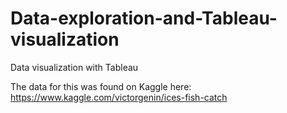 # Data-exploration-and-Tableau-visualization
Data visualization with Tableau


The data for this was found on Kaggle here: https://www.kaggle.com/victorgenin/ices-fish-catch
